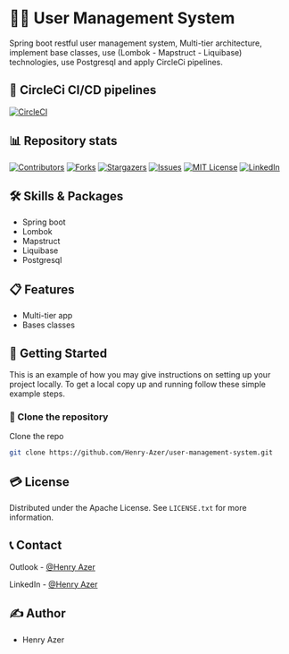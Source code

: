 # 👷‍♂️ User Management System
Spring boot restful user management system, Multi-tier architecture, implement base classes, use (Lombok - Mapstruct - Liquibase) technologies, use Postgresql and apply CircleCi pipelines.

## 🚀 CircleCi CI/CD pipelines 
[![CircleCI](https://circleci.com/gh/Henry-Azer/user-management-system/tree/master.svg?style=svg)](https://circleci.com/gh/Henry-Azer/user-management-system/tree/master)

## 📊 Repository stats
[![Contributors][contributors-shield]][contributors-url]
[![Forks][forks-shield]][forks-url]
[![Stargazers][stars-shield]][stars-url]
[![Issues][issues-shield]][issues-url]
[![MIT License][license-shield]][license-url]
[![LinkedIn][linkedin-shield]][linkedin-url]

## 🛠 Skills & Packages
* Spring boot
* Lombok
* Mapstruct
* Liquibase
* Postgresql

## 📋 Features
- Multi-tier app
- Bases classes


## 📢 Getting Started

This is an example of how you may give instructions on setting up your project locally.
To get a local copy up and running follow these simple example steps.

### 💾  Clone the repository
Clone the repo
   ```sh
   git clone https://github.com/Henry-Azer/user-management-system.git
   ```

## 💳 License
Distributed under the Apache License. See `LICENSE.txt` for more information.

## 📞 Contact
Outlook - [@Henry Azer](mailto:henryazer@outlook.com)

LinkedIn - [@Henry Azer](https://www.linkedin.com/in/henry-azer-1220121a7/)

## ✍️ Author
* Henry Azer

[contributors-shield]: https://img.shields.io/github/contributors/Henry-Azer/user-management-system.svg?style=for-the-badge
[contributors-url]: https://github.com/Henry-Azer/user-management-system/graphs/contributors

[forks-shield]: https://img.shields.io/github/forks/Henry-Azer/user-management-system.svg?style=for-the-badge
[forks-url]: https://github.com/Henry-Azer/user-management-system/network/members

[stars-shield]: https://img.shields.io/github/stars/Henry-Azer/user-management-system.svg?style=for-the-badge
[stars-url]: https://github.com/Henry-Azer/user-management-system/stargazers

[issues-shield]: https://img.shields.io/github/issues/Henry-Azer/user-management-system.svg?style=for-the-badge
[issues-url]: https://github.com/Henry-Azer/user-management-system/issues

[license-shield]: https://img.shields.io/github/license/Henry-Azer/user-management-system.svg?style=for-the-badge
[license-url]: https://github.com/Henry-Azer/user-management-system/blob/master/LICENSE.txt

[linkedin-shield]: https://img.shields.io/badge/-LinkedIn-black.svg?style=for-the-badge&logo=linkedin&colorB=555
[linkedin-url]: https://www.linkedin.com/in/henry-azer-1220121a7/
